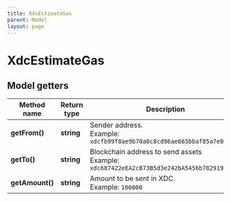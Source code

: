 ```yaml
---
title: XdcEstimateGas
parent: Model
layout: page
---
```


# XdcEstimateGas

## Model getters

Method name | Return type | Description | Notes
------------ | ------------- | ------------- | -------------
**getFrom()** | **string** | Sender address. <br>Example: `xdcfb99f8ae9b70a0c8cd96ae665bbaf85a7e01a2ef` |
**getTo()** | **string** | Blockchain address to send assets <br>Example: `xdc687422eEA2cB73B5d3e242bA5456b782919AFc85` |
**getAmount()** | **string** | Amount to be sent in XDC. <br>Example: `100000` |

